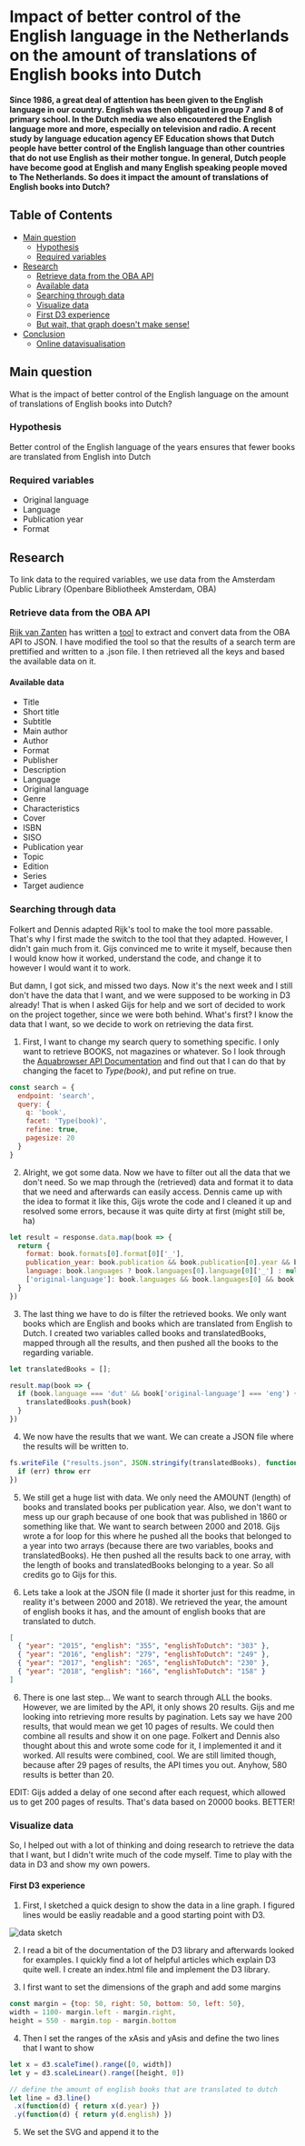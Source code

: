 # Impact of better control of the English language in the Netherlands on the amount of translations of English books into Dutch

**Since 1986, a great deal of attention has been given to the English language in our country. English was then obligated in group 7 and 8 of primary school. In the Dutch media we also encountered the English language more and more, especially on television and radio. A recent study by language education agency EF Education shows that Dutch people have better control of the English language than other countries that do not use English as their mother tongue. In general, Dutch people have become good at English and many English speaking people moved to The Netherlands. So does it impact the amount of translations of English books into Dutch?**

## Table of Contents

- [Main question](#main-question)
  - [Hypothesis](#hypothesis)
  - [Required variables](#required-variables)
- [Research](#research)
  - [Retrieve data from the OBA API](#retrieve-data-from-the-oba-api)
  - [Available data](#available-data)
  - [Searching through data](#searching-through-data)
  - [Visualize data](#visualize-data)
  - [First D3 experience](#first-d3-experience)
  - [But wait, that graph doesn't make sense!](#but-wait-that-graph-doesnt-make-sense)
- [Conclusion](#conclusion)
  - [Online datavisualisation](#online-datavisualisation)

## Main question
What is the impact of better control of the English language on the amount of translations of English books into Dutch?

### Hypothesis
Better control of the English language of the years ensures that fewer books are translated from English into Dutch

### Required variables
* Original language
* Language
* Publication year
* Format

## Research
To link data to the required variables, we use data from the Amsterdam Public Library (Openbare Bibliotheek Amsterdam, OBA)

### Retrieve data from the OBA API
[Rijk van Zanten](https://github.com/rijkvanzanten) has written a [tool](https://github.com/rijkvanzanten/node-oba-api) to extract and convert data from the OBA API to JSON. I have modified the tool so that the results of a search term are prettified and written to a .json file. I then retrieved all the keys and based the available data on it.

#### Available data

* Title
* Short title
* Subtitle
* Main author
* Author
* Format
* Publisher
* Description
* Language
* Original language
* Genre
* Characteristics
* Cover
* ISBN
* SISO
* Publication year
* Topic
* Edition
* Series
* Target audience

### Searching through data
Folkert and Dennis adapted Rijk's tool to make the tool more passable. That's why I first made the switch to the tool that they adapted. However, I didn't gain much from it. Gijs convinced me to write it myself, because then I would know how it worked, understand the code, and change it to however I would want it to work.

But damn, I got sick, and missed two days. Now it's the next week and I still don't have the data that I want, and we were supposed to be working in D3 already! That is when I asked Gijs for help and we sort of decided to work on the project together, since we were both behind. What's first? I know the data that I want, so we decide to work on retrieving the data first.

1. First, I want to change my search query to something specific. I only want to retrieve BOOKS, not magazines or whatever. So I look through the [Aquabrowser API Documentation](https://zoeken.oba.nl/api/v1/) and find out that I can do that by changing the facet to *Type(book)*, and put refine on true.
```javascript
const search = {
  endpoint: 'search',
  query: {
    q: 'book',
    facet: 'Type(book)',
    refine: true,
    pagesize: 20
  }
}
```

2. Alright, we got some data. Now we have to filter out all the data that we don't need. So we map through the (retrieved) data and format it to data that we need and afterwards can easily access. Dennis came up with the idea to format it like this, Gijs wrote the code and I cleaned it up and resolved some errors, because it was quite dirty at first (might still be, ha)

```javascript
let result = response.data.map(book => {
  return {
    format: book.formats[0].format[0]['_'],
    publication_year: book.publication && book.publication[0].year && book.publication[0].year[0]['_'] ? book.publication[0].year[0]['_'] : null,
    language: book.languages ? book.languages[0].language[0]['_'] : null,
    ['original-language']: book.languages && book.languages[0] && book.languages[0]['original-language'] ? book.languages[0]['original-language'][0]['_'] : null
  }
})
```

3. The last thing we have to do is filter the retrieved books. We only want books which are English and books which are translated from English to Dutch. I created two variables called books and translatedBooks, mapped through all the results, and then pushed all the books to the regarding variable.

```javascript
let translatedBooks = [];

result.map(book => {
  if (book.language === 'dut' && book['original-language'] === 'eng') {
    translatedBooks.push(book)
  }
})
```

4. We now have the results that we want. We can create a JSON file where the results will be written to.

```javascript
fs.writeFile ("results.json", JSON.stringify(translatedBooks), function(err) {
  if (err) throw err
})
```

5. We still get a huge list with data. We only need the AMOUNT (length) of books and translated books per publication year. Also, we don't want to mess up our graph because of one book that was published in 1860 or something like that. We want to search between 2000 and 2018. Gijs wrote a for loop for this where he pushed all the books that belonged to a year into two arrays (because there are two variables, books and translatedBooks). He then pushed all the results back to one array, with the length of books and translatedBooks belonging to a year. So all credits go to Gijs for this.

5. Lets take a look at the JSON file (I made it shorter just for this readme, in reality it's between 2000 and 2018). We retrieved the year, the amount of english books it has, and the amount of english books that are translated to dutch.

```json
[
  { "year": "2015", "english": "355", "englishToDutch": "303" },
  { "year": "2016", "english": "279", "englishToDutch": "249" },
  { "year": "2017", "english": "265", "englishToDutch": "230" },
  { "year": "2018", "english": "166", "englishToDutch": "158" }
]
```

6. There is one last step... We want to search through ALL the books. However, we are limited by the API, it only shows 20 results. Gijs and me looking into retrieving more results by pagination. Lets say we have 200 results, that would mean we get 10 pages of results. We could then combine all results and show it on one page. Folkert and Dennis also thought about this and wrote some code for it, I implemented it and it worked. All results were combined, cool. We are still limited though, because after 29 pages of results, the API times you out. Anyhow, 580 results is better than 20.

EDIT: Gijs added a delay of one second after each request, which allowed us to get 200 pages of results. That's data based on 20000 books. BETTER!

### Visualize data

So, I helped out with a lot of thinking and doing research to retrieve the data that I want, but I didn't write much of the code myself. Time to play with the data in D3 and show my own powers.

#### First D3 experience

1. First, I sketched a quick design to show the data in a line graph. I figured lines would be easliy readable and a good starting point with D3.

![data sketch](/images/datavisualisatie.png)

2. I read a bit of the documentation of the D3 library and afterwards looked for examples. I quickly find a lot of helpful articles which explain D3 quite well. I create an index.html file and implement the D3 library.

3. I first want to set the dimensions of the graph and add some margins

```javascript
const margin = {top: 50, right: 50, bottom: 50, left: 50},
width = 1100- margin.left - margin.right,
height = 550 - margin.top - margin.bottom
```

4. Then I set the ranges of the xAsis and yAsis and define the two lines that I want to show

```javascript
let x = d3.scaleTime().range([0, width])
let y = d3.scaleLinear().range([height, 0])

// define the amount of english books that are translated to dutch
let line = d3.line()
 .x(function(d) { return x(d.year) })
 .y(function(d) { return y(d.english) })
```

5. We set the SVG and append it to the <svg> tag and give it it's attributes. Now it's time to create a function where we will retrieve the data from the JSON file. In d3 it's actually really simple. We can use the code beneath to retrieve the data and use it in a function called draw

```javascript
d3.json("results.json", function(error, data) {
  if (error) throw error
  draw(data)
})
```
7. Inside the function we format the data and then scale the range of the data.

```javascript
x.domain(d3.extent(data, function(d) { return d.year }))
y.domain([0, d3.max(data, function(d) {return Math.max(d.english, d.englishToDutch) })])
```

8. We set both line paths, the xAsis, the yAsis and set a circle for each year based on the amount of books datapoint.

```javascript
// Add the line
svg.append("path")
  .data([data])
  .attr("class", "line")
  .attr("d", line)
// Add the X Axis
svg.append("g")
  .attr("transform", "translate(0," + height + ")")
  .attr("class", "text")
  .call(d3.axisBottom(x))
// Add the Y Axis
svg.append("g")
  .attr("class", "text")
  .call(d3.axisLeft(y))
// sets a circle for each year on height of amount english books
svg.selectAll(".dot")
  .data(data)
  .enter().append("circle")
  .attr("class", "dot")
  .attr("cx", function(d) { return x(d.year)})
  .attr("cy", function(d) { return y(d.english)})
  .attr("r", 5)
```

8. After cleaning up and making some design changes, we get out first result!

![datavisualisatie](/images/datavisualisatie_in_d3.png)

#### But wait, that graph doesn't make sense!

You're right. It doesn't! The data isn't correct and neither is the amount of english books. Heck, how can you have more english books translated to dutch books than english books in total? Turns out that not every book has an original language set. If it's not translated at all, it will only define the language variable, and not the original language variable. So I first changed the data code to do some more checks on retrieving the english books. It's solid now.

The next thing that doesn't make sense is the use of lines. It's hard to understand and it's lying to us, because the endpoints go from year to year. If we want to know the amount of books from 2013 and 6 months in, the line will give us an amount, but that amount may be wrong. So... now what? What kind of chart is better to show our data. I looked through a page with a lot of different charts and I compared them with the data I have. Turns out that a bar chart with 2 bars, each representing the amount of books (translated and just english), is the easiest to read in the case of the data that I have.

1. Basically, I have to adapt my current code and change the lines to bars. So, I first set a new xAsis range, I remove scaleTime and use scaleBand, and remove extent and use map to go through the years instead. I also add some padding.

```javascript
let x = d3.scaleBand().range([0, width]).padding(.1)
```
2. I proceed to remove the line variables and the circle variable and create the bars. We add a class so we can style it. Also, I cut the width in half, so we have room for 2 bars. Because of lack of time, I just duplicated the code beneath for the other bar and only changed d.english to d.englishToDutch and gave it a different class name.
```javascript
svg.selectAll(".bar")
  .data(data)
  .enter().append("rect")
  .attr("class", "bar")
  .attr("x", function(d) { return x(d.year)})
  .attr("y", function(d) { return y(d.english)})
  .attr("width", x.bandwidth() / 2)
  .attr("height", function(d) { return height - y(d.english) })
```

3. Lets change the title and metadata of the chart. What do we get now?

![datavisualisatie bars](/images/data_bar.png)

4. Good, and easier to read! The results are also based on 20000 books now. There are two things that we can change. Place the bars next to each other and add the specific amount on top of the bar, because you kind of have to make an estimation right now. Let's try to place them next to each other first. Turns out, we can just move one of the bars a little to the right with transform. since the bars are 18.4 pixels wide, we use that amount.

```javascript
.attr("transform", "translate(18.4)")
```

5. The bars are next to each other now, which only gives little room of seperation to the next two bars, so we have to add some more padding.

```javascript
let x = d3.scaleBand().range([0, width]).padding(.3)
```

6. The result!

![datavisualisatie bars done](/images/data_bar_finished.png)

## Conclusion
It seems like that a general better knowledge of the english language in our country doesn't impact the amount of english books that are being translated to dutch. It's always in line with the amount of english books. You can see that the bars are following the same pattern, every year.

Please note that the results of this chart are based on 20000 random books. The results could be different if we would be able to widen the amount of books to all books, around 410000.

### Online datavisualisation

You can find the D3 datavisualisation online here: https://mennauu.github.io/functional-programming/
